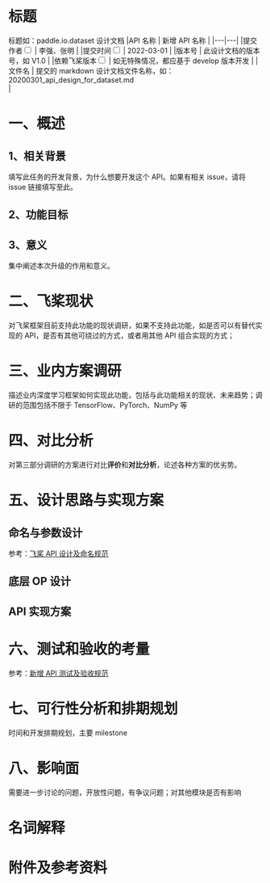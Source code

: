# 标题

标题如：paddle.io.dataset 设计文档
|API 名称 | 新增 API 名称 |
|---|---|
|提交作者<input type="checkbox" class="rowselector hidden"> | 李强、张明 |
|提交时间<input type="checkbox" class="rowselector hidden"> | 2022-03-01 |
|版本号 | 此设计文档的版本号，如 V1.0 |
|依赖飞桨版本<input type="checkbox" class="rowselector hidden"> | 如无特殊情况，都应基于 develop 版本开发 |
|文件名 | 提交的 markdown 设计文档文件名称，如：20200301_api_design_for_dataset.md<br> |


# 一、概述
## 1、相关背景
填写此任务的开发背景，为什么想要开发这个 API。如果有相关 issue，请将 issue 链接填写至此。

## 2、功能目标

## 3、意义
集中阐述本次升级的作用和意义。

# 二、飞桨现状
对飞桨框架目前支持此功能的现状调研，如果不支持此功能，如是否可以有替代实现的 API，是否有其他可绕过的方式，或者用其他 API 组合实现的方式；


# 三、业内方案调研
描述业内深度学习框架如何实现此功能，包括与此功能相关的现状、未来趋势；调研的范围包括不限于 TensorFlow、PyTorch、NumPy 等

# 四、对比分析
对第三部分调研的方案进行对比**评价**和**对比分析**，论述各种方案的优劣势。

# 五、设计思路与实现方案

## 命名与参数设计
参考：[飞桨 API 设计及命名规范](https://www.paddlepaddle.org.cn/documentation/docs/zh/develop/dev_guides/api_contributing_guides/api_design_guidelines_standard_cn.html)
## 底层 OP 设计
## API 实现方案

# 六、测试和验收的考量
参考：[新增 API 测试及验收规范](https://www.paddlepaddle.org.cn/documentation/docs/zh/develop/dev_guides/api_contributing_guides/api_accpetance_criteria_cn.html)

# 七、可行性分析和排期规划
时间和开发排期规划，主要 milestone

# 八、影响面
需要进一步讨论的问题，开放性问题，有争议问题；对其他模块是否有影响

# 名词解释

# 附件及参考资料
